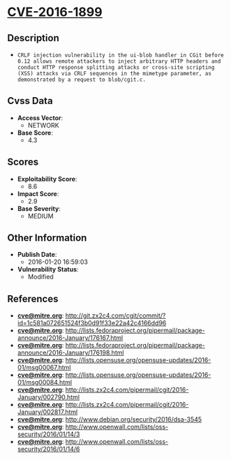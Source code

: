 
# [CVE-2016-1899](http://git.zx2c4.com/cgit/commit/?id=1c581a072651524f3b0d91f33e22a42c4166dd96)

## Description

- `CRLF injection vulnerability in the ui-blob handler in CGit before 0.12 allows remote attackers to inject arbitrary HTTP headers and conduct HTTP response splitting attacks or cross-site scripting (XSS) attacks via CRLF sequences in the mimetype parameter, as demonstrated by a request to blob/cgit.c.`

## Cvss Data

- **Access Vector**:
  - NETWORK
- **Base Score**:
  - 4.3

## Scores

- **Exploitability Score**:
  - 8.6
- **Impact Score**:
  - 2.9
- **Base Severity**:
  - MEDIUM

## Other Information

- **Publish Date**:
  - 2016-01-20 16:59:03
- **Vulnerability Status**:
  - Modified

## References

- **cve@mitre.org**: http://git.zx2c4.com/cgit/commit/?id=1c581a072651524f3b0d91f33e22a42c4166dd96
- **cve@mitre.org**: http://lists.fedoraproject.org/pipermail/package-announce/2016-January/176167.html
- **cve@mitre.org**: http://lists.fedoraproject.org/pipermail/package-announce/2016-January/176198.html
- **cve@mitre.org**: http://lists.opensuse.org/opensuse-updates/2016-01/msg00067.html
- **cve@mitre.org**: http://lists.opensuse.org/opensuse-updates/2016-01/msg00084.html
- **cve@mitre.org**: http://lists.zx2c4.com/pipermail/cgit/2016-January/002790.html
- **cve@mitre.org**: http://lists.zx2c4.com/pipermail/cgit/2016-January/002817.html
- **cve@mitre.org**: http://www.debian.org/security/2016/dsa-3545
- **cve@mitre.org**: http://www.openwall.com/lists/oss-security/2016/01/14/3
- **cve@mitre.org**: http://www.openwall.com/lists/oss-security/2016/01/14/6
